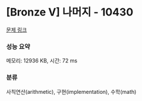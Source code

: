 # [Bronze V] 나머지 - 10430 

[문제 링크](https://www.acmicpc.net/problem/10430) 

### 성능 요약

메모리: 12936 KB, 시간: 72 ms

### 분류

사칙연산(arithmetic), 구현(implementation), 수학(math)

